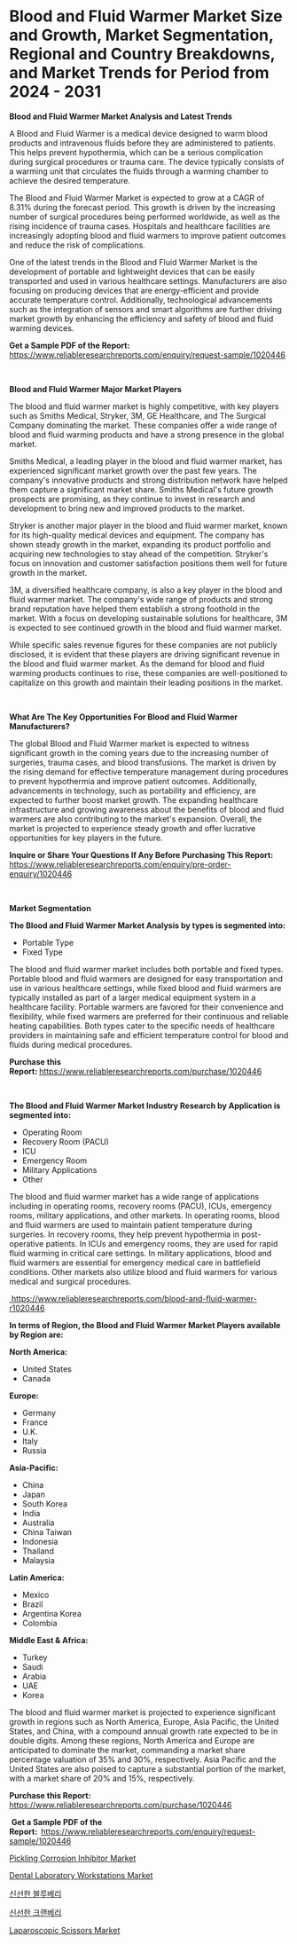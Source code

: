 <p><h1>Blood and Fluid Warmer Market Size and Growth, Market Segmentation, Regional and Country Breakdowns, and Market Trends for Period from 2024 -  2031</h1></p><p><strong>Blood and Fluid Warmer Market Analysis and Latest Trends</strong></p>
<p><p>A Blood and Fluid Warmer is a medical device designed to warm blood products and intravenous fluids before they are administered to patients. This helps prevent hypothermia, which can be a serious complication during surgical procedures or trauma care. The device typically consists of a warming unit that circulates the fluids through a warming chamber to achieve the desired temperature.</p><p>The Blood and Fluid Warmer Market is expected to grow at a CAGR of 8.31% during the forecast period. This growth is driven by the increasing number of surgical procedures being performed worldwide, as well as the rising incidence of trauma cases. Hospitals and healthcare facilities are increasingly adopting blood and fluid warmers to improve patient outcomes and reduce the risk of complications.</p><p>One of the latest trends in the Blood and Fluid Warmer Market is the development of portable and lightweight devices that can be easily transported and used in various healthcare settings. Manufacturers are also focusing on producing devices that are energy-efficient and provide accurate temperature control. Additionally, technological advancements such as the integration of sensors and smart algorithms are further driving market growth by enhancing the efficiency and safety of blood and fluid warming devices.</p></p>
<p><strong>Get a Sample PDF of the Report:&nbsp;</strong> <a href="https://www.reliableresearchreports.com/enquiry/request-sample/1020446">https://www.reliableresearchreports.com/enquiry/request-sample/1020446</a></p>
<p>&nbsp;</p>
<p><strong>Blood and Fluid Warmer Major Market Players</strong></p>
<p><p>The blood and fluid warmer market is highly competitive, with key players such as Smiths Medical, Stryker, 3M, GE Healthcare, and The Surgical Company dominating the market. These companies offer a wide range of blood and fluid warming products and have a strong presence in the global market.</p><p>Smiths Medical, a leading player in the blood and fluid warmer market, has experienced significant market growth over the past few years. The company's innovative products and strong distribution network have helped them capture a significant market share. Smiths Medical's future growth prospects are promising, as they continue to invest in research and development to bring new and improved products to the market.</p><p>Stryker is another major player in the blood and fluid warmer market, known for its high-quality medical devices and equipment. The company has shown steady growth in the market, expanding its product portfolio and acquiring new technologies to stay ahead of the competition. Stryker's focus on innovation and customer satisfaction positions them well for future growth in the market.</p><p>3M, a diversified healthcare company, is also a key player in the blood and fluid warmer market. The company's wide range of products and strong brand reputation have helped them establish a strong foothold in the market. With a focus on developing sustainable solutions for healthcare, 3M is expected to see continued growth in the blood and fluid warmer market.</p><p>While specific sales revenue figures for these companies are not publicly disclosed, it is evident that these players are driving significant revenue in the blood and fluid warmer market. As the demand for blood and fluid warming products continues to rise, these companies are well-positioned to capitalize on this growth and maintain their leading positions in the market.</p></p>
<p>&nbsp;</p>
<p><strong>What Are The Key Opportunities For Blood and Fluid Warmer Manufacturers?</strong></p>
<p><p>The global Blood and Fluid Warmer market is expected to witness significant growth in the coming years due to the increasing number of surgeries, trauma cases, and blood transfusions. The market is driven by the rising demand for effective temperature management during procedures to prevent hypothermia and improve patient outcomes. Additionally, advancements in technology, such as portability and efficiency, are expected to further boost market growth. The expanding healthcare infrastructure and growing awareness about the benefits of blood and fluid warmers are also contributing to the market's expansion. Overall, the market is projected to experience steady growth and offer lucrative opportunities for key players in the future.</p></p>
<p><strong>Inquire or Share Your Questions If Any Before Purchasing This Report:</strong> <a href="https://www.reliableresearchreports.com/enquiry/pre-order-enquiry/1020446">https://www.reliableresearchreports.com/enquiry/pre-order-enquiry/1020446</a></p>
<p>&nbsp;</p>
<p><strong>Market Segmentation</strong></p>
<p><strong>The Blood and Fluid Warmer Market Analysis by types is segmented into:</strong></p>
<p><ul><li>Portable Type</li><li>Fixed Type</li></ul></p>
<p><p>The blood and fluid warmer market includes both portable and fixed types. Portable blood and fluid warmers are designed for easy transportation and use in various healthcare settings, while fixed blood and fluid warmers are typically installed as part of a larger medical equipment system in a healthcare facility. Portable warmers are favored for their convenience and flexibility, while fixed warmers are preferred for their continuous and reliable heating capabilities. Both types cater to the specific needs of healthcare providers in maintaining safe and efficient temperature control for blood and fluids during medical procedures.</p></p>
<p><strong>Purchase this Report:&nbsp;</strong><a href="https://www.reliableresearchreports.com/purchase/1020446">https://www.reliableresearchreports.com/purchase/1020446</a></p>
<p>&nbsp;</p>
<p><strong>The Blood and Fluid Warmer Market Industry Research by Application is segmented into:</strong></p>
<p><ul><li>Operating Room</li><li>Recovery Room (PACU)</li><li>ICU</li><li>Emergency Room</li><li>Military Applications</li><li>Other</li></ul></p>
<p><p>The blood and fluid warmer market has a wide range of applications including in operating rooms, recovery rooms (PACU), ICUs, emergency rooms, military applications, and other markets. In operating rooms, blood and fluid warmers are used to maintain patient temperature during surgeries. In recovery rooms, they help prevent hypothermia in post-operative patients. In ICUs and emergency rooms, they are used for rapid fluid warming in critical care settings. In military applications, blood and fluid warmers are essential for emergency medical care in battlefield conditions. Other markets also utilize blood and fluid warmers for various medical and surgical procedures.</p></p>
<p><a href="https://www.reliableresearchreports.com/blood-and-fluid-warmer-r1020446">&nbsp;https://www.reliableresearchreports.com/blood-and-fluid-warmer-r1020446</a></p>
<p><strong>In terms of Region, the Blood and Fluid Warmer Market Players available by Region are:</strong></p>
<p>
    <p> <strong> North America: </strong>
        <ul>
            <li>United States</li>
            <li>Canada</li>
        </ul>
        </p> 
    <p> <strong> Europe: </strong>
        <ul>
            <li>Germany</li>
            <li>France</li>
            <li>U.K.</li>
            <li>Italy</li>
            <li>Russia</li>
        </ul>
        </p> 
    <p> <strong> Asia-Pacific: </strong>
        <ul>
            <li>China</li>
            <li>Japan</li>
            <li>South Korea</li>
            <li>India</li>
            <li>Australia</li>
            <li>China Taiwan</li>
            <li>Indonesia</li>
            <li>Thailand</li>
            <li>Malaysia</li>
        </ul>
        </p> 
    <p> <strong> Latin America: </strong>
        <ul>
            <li>Mexico</li>
            <li>Brazil</li>
            <li>Argentina Korea</li>
            <li>Colombia</li>
        </ul>
        </p> 
    <p> <strong> Middle East & Africa: </strong>
        <ul>
            <li>Turkey</li>
            <li>Saudi</li>
            <li>Arabia</li>
            <li>UAE</li>
            <li>Korea</li>
        </ul>
    </p>
    </p>
<p><p>The blood and fluid warmer market is projected to experience significant growth in regions such as North America, Europe, Asia Pacific, the United States, and China, with a compound annual growth rate expected to be in double digits. Among these regions, North America and Europe are anticipated to dominate the market, commanding a market share percentage valuation of 35% and 30%, respectively. Asia Pacific and the United States are also poised to capture a substantial portion of the market, with a market share of 20% and 15%, respectively.</p></p>
<p><strong>Purchase this Report: </strong><a href="https://www.reliableresearchreports.com/purchase/1020446">https://www.reliableresearchreports.com/purchase/1020446</a></p>
<p>&nbsp;<strong>Get a Sample PDF of the Report:&nbsp;&nbsp;</strong><a href="https://www.reliableresearchreports.com/enquiry/request-sample/1020446">https://www.reliableresearchreports.com/enquiry/request-sample/1020446</a></p>
<p><strong></strong></p>
<p><p><a href="https://issuu.com/reportprime-2/docs/pickling-corrosion-inhibitor-market-size-2030.pptx">Pickling Corrosion Inhibitor Market</a></p><p><a href="https://github.com/yoshih12/Market-Research-Report-List-3/blob/main/dental-laboratory-workstations-market.md">Dental Laboratory Workstations Market</a></p><p><a href="https://github.com/BrettWeberrt8767765/Market-Research-Report-List-1/blob/main/759466643399.md">신선한 블루베리</a></p><p><a href="https://github.com/camron674/Market-Research-Report-List-1/blob/main/504974743400.md">신선한 크랜베리</a></p><p><a href="https://github.com/jerrycopelandthomaswsqd8q/Market-Research-Report-List-2/blob/main/laparoscopic-scissors-market.md">Laparoscopic Scissors Market</a></p></p>